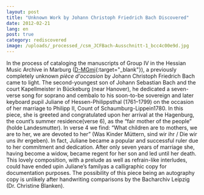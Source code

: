 ```yaml
---
layout: post
title: "Unknown Work by Johann Christoph Friedrich Bach Discovered"
date: 2012-02-21
lang: en
post: true
category: rediscovered
image: /uploads/_processed_/csm_JCFBach-Ausschnitt-1_bcc4c00e9d.jpg
---
```



In the process of cataloging the manuscripts of Group IV in the Hessian Music Archive in Marburg ([D-MGmi](https://opac.rism.info/search?View=rism&siglum=D-MGmi){:target="_blank"}), a previously completely unknown _pièce d'occasion_ by Johann Christoph Friedrich Bach came to light. The second-youngest son of Johann Sebastian Bach and the court Kapellmeister in Bückeburg (near Hanover), he dedicated a seven-verse song for soprano and cembalo to his soon-to-be sovereign and later keyboard pupil Juliane of Hessen-Philippsthal (1761–1799) on the occasion of her marriage to Philipp II, Count of Schaumburg-Lippein1780. In this piece, she is greeted and congratulated upon her arrival at the Hagenburg, the count’s summer residence(verse 6), as the “fair mother of the people” (holde Landesmutter). In verse 4 we find: “What children are to mothers, we are to her, we are devoted to her” (Was Kinder Müttern, sind wir ihr / Die wir uns ihr ergeben). In fact, Juliane became a popular and successful ruler due to her commitment and dedication. After only seven years of marriage she, having become a widow, became regent for her son and led until her death. This lovely composition, with a prelude as well as refrain-like interludes, could have ended upin Juliane’s familyas a calligraphic copy for documentation purposes. The possibility of this piece being an autography copy is unlikely after handwriting comparisons by the Bacharchiv Leipzig (Dr. Christine Blanken).
